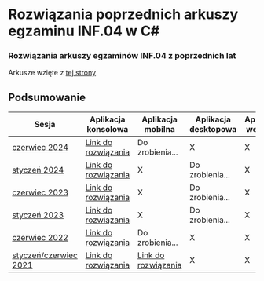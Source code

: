 # Rozwiązania poprzednich arkuszy egzaminu INF.04 w C#

### Rozwiązania arkuszy egzaminów INF.04 z poprzednich lat
Arkusze wzięte z [tej strony](https://arkusze.pl/egzamin-zawodowy-kwalifikacja-inf-04/)

## Podsumowanie

| Sesja          | Aplikacja konsolowa                | Aplikacja mobilna                  | Aplikacja desktopowa               | Aplikacja webowa                   | Link do arkusza                   |
|------------------|-------------------------------------|-------------------------------------|-------------------------------------|-------------------------------------|-------------------------------------|
| [czerwiec 2024](https://github.com/Hukasx0/egzamin-inf04-rozwiazania/tree/main/czerwiec-2024)    | [Link do rozwiązania](https://github.com/Hukasx0/egzamin-inf04-rozwiazania/tree/main/czerwiec-2024/aplikacja-konsolowa)           | Do zrobienia...                     | X                                   | X                                   | [Link do arkusza](https://arkusze.pl/zawodowy/inf04-2024-czerwiec-egzamin-zawodowy-praktyczny.pdf)               |
| [styczeń 2024](https://github.com/Hukasx0/egzamin-inf04-rozwiazania/tree/main/styczen-2024)     | [Link do rozwiązania](https://github.com/Hukasx0/egzamin-inf04-rozwiazania/tree/main/styczen-2024/aplikacja-konsolowa)           | X                     | Do zrobienia...                                   | X                                   | [Link do arkusza](https://arkusze.pl/zawodowy/inf04-2024-styczen-egzamin-zawodowy-praktyczny.pdf)               |
| [czerwiec 2023](https://github.com/Hukasx0/egzamin-inf04-rozwiazania/tree/main/czerwiec-2023)    | [Link do rozwiązania](https://github.com/Hukasx0/egzamin-inf04-rozwiazania/tree/main/czerwiec-2023/aplikacja-konsolowa)           | X                     | Do zrobienia...                                   | X                                   | [Link do arkusza](https://arkusze.pl/zawodowy/inf04-2023-czerwiec-egzamin-zawodowy-praktyczny.pdf)               |
| [styczeń 2023](https://github.com/Hukasx0/egzamin-inf04-rozwiazania/tree/main/styczen-2023)     | [Link do rozwiązania](https://github.com/Hukasx0/egzamin-inf04-rozwiazania/tree/main/styczen-2023/aplikacja-konsolowa)           | X                     | Do zrobienia...                                   | X                                   | [Link do arkusza](https://arkusze.pl/zawodowy/inf04-2023-styczen-egzamin-zawodowy-praktyczny.pdf)               |
| [czerwiec 2022](https://github.com/Hukasx0/egzamin-inf04-rozwiazania/tree/main/czerwiec-2022)    | [Link do rozwiązania](https://github.com/Hukasx0/egzamin-inf04-rozwiazania/tree/main/czerwiec-2022/aplikacja-konsolowa)           | Do zrobienia...           | X                     | X                                   | [Link do arkusza](https://arkusze.pl/zawodowy/inf04-2022-czerwiec-egzamin-zawodowy-praktyczny.pdf)               |
| [styczeń/czerwiec 2021](https://github.com/Hukasx0/egzamin-inf04-rozwiazania/tree/main/czerwiec-2021)    | [Link do rozwiązania](https://github.com/Hukasx0/egzamin-inf04-rozwiazania/tree/main/czerwiec-2021/aplikacja-konsolowa)           | [Link do rozwiązania](https://github.com/Hukasx0/egzamin-inf04-rozwiazania/tree/main/czerwiec-2021/aplikacjaMobilna)                     | X                     | X                                   | [Link do arkusza](https://arkusze.pl/zawodowy/inf04-2021-czerwiec-egzamin-zawodowy-praktyczny.pdf)               |
